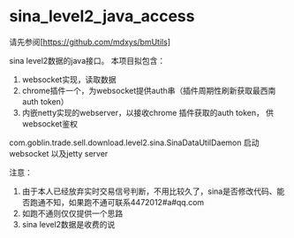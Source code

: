 # sina_level2_java_access
请先参阅[https://github.com/mdxys/bmUtils]


sina level2数据的java接口。
本项目拟包含：
1. websocket实现，读取数据
2. chrome插件一个，为websocket提供auth串（插件周期性刷新获取最西南auth token）
3. 内嵌netty实现的webserver，以接收chrome 插件获取的auth token， 供websocket鉴权

com.goblin.trade.sell.download.level2.sina.SinaDataUtilDaemon 启动websocket 以及jetty server

注意：
1. 由于本人已经放弃实时交易信号判断，不用比较久了，sina是否修改代码、能否跑通不知，如果跑不通可联系4472012#a#qq.com
2. 如跑不通则仅仅提供一个思路
3. sina level2数据是收费的说
	